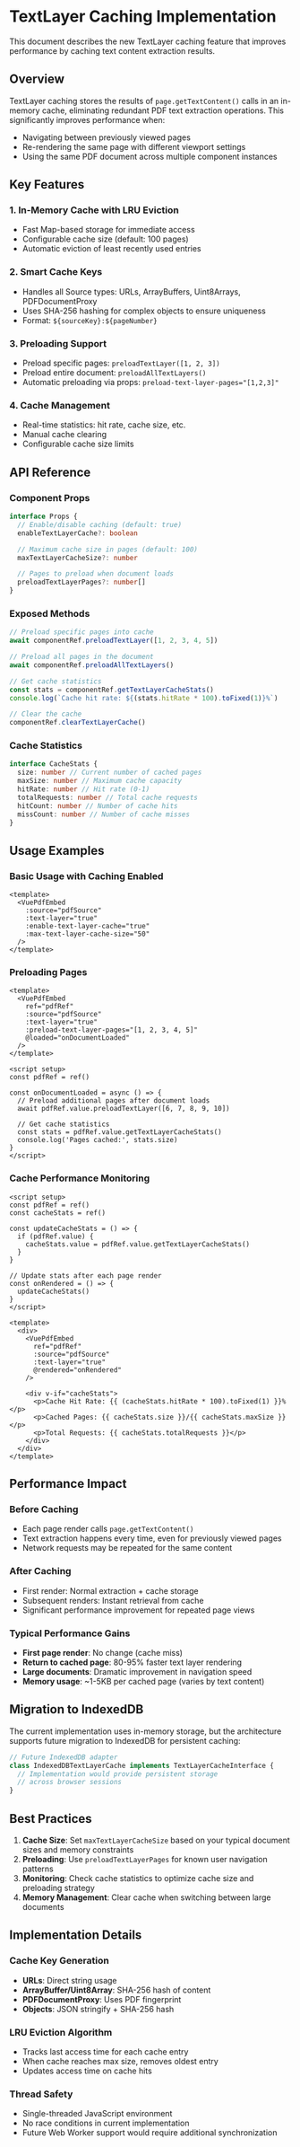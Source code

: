 # TextLayer Caching Implementation

This document describes the new TextLayer caching feature that improves performance by caching text content extraction results.

## Overview

TextLayer caching stores the results of `page.getTextContent()` calls in an in-memory cache, eliminating redundant PDF text extraction operations. This significantly improves performance when:

- Navigating between previously viewed pages
- Re-rendering the same page with different viewport settings
- Using the same PDF document across multiple component instances

## Key Features

### 1. **In-Memory Cache with LRU Eviction**

- Fast Map-based storage for immediate access
- Configurable cache size (default: 100 pages)
- Automatic eviction of least recently used entries

### 2. **Smart Cache Keys**

- Handles all Source types: URLs, ArrayBuffers, Uint8Arrays, PDFDocumentProxy
- Uses SHA-256 hashing for complex objects to ensure uniqueness
- Format: `${sourceKey}:${pageNumber}`

### 3. **Preloading Support**

- Preload specific pages: `preloadTextLayer([1, 2, 3])`
- Preload entire document: `preloadAllTextLayers()`
- Automatic preloading via props: `preload-text-layer-pages="[1,2,3]"`

### 4. **Cache Management**

- Real-time statistics: hit rate, cache size, etc.
- Manual cache clearing
- Configurable cache size limits

## API Reference

### Component Props

```typescript
interface Props {
  // Enable/disable caching (default: true)
  enableTextLayerCache?: boolean

  // Maximum cache size in pages (default: 100)
  maxTextLayerCacheSize?: number

  // Pages to preload when document loads
  preloadTextLayerPages?: number[]
}
```

### Exposed Methods

```typescript
// Preload specific pages into cache
await componentRef.preloadTextLayer([1, 2, 3, 4, 5])

// Preload all pages in the document
await componentRef.preloadAllTextLayers()

// Get cache statistics
const stats = componentRef.getTextLayerCacheStats()
console.log(`Cache hit rate: ${(stats.hitRate * 100).toFixed(1)}%`)

// Clear the cache
componentRef.clearTextLayerCache()
```

### Cache Statistics

```typescript
interface CacheStats {
  size: number // Current number of cached pages
  maxSize: number // Maximum cache capacity
  hitRate: number // Hit rate (0-1)
  totalRequests: number // Total cache requests
  hitCount: number // Number of cache hits
  missCount: number // Number of cache misses
}
```

## Usage Examples

### Basic Usage with Caching Enabled

```vue
<template>
  <VuePdfEmbed
    :source="pdfSource"
    :text-layer="true"
    :enable-text-layer-cache="true"
    :max-text-layer-cache-size="50"
  />
</template>
```

### Preloading Pages

```vue
<template>
  <VuePdfEmbed
    ref="pdfRef"
    :source="pdfSource"
    :text-layer="true"
    :preload-text-layer-pages="[1, 2, 3, 4, 5]"
    @loaded="onDocumentLoaded"
  />
</template>

<script setup>
const pdfRef = ref()

const onDocumentLoaded = async () => {
  // Preload additional pages after document loads
  await pdfRef.value.preloadTextLayer([6, 7, 8, 9, 10])

  // Get cache statistics
  const stats = pdfRef.value.getTextLayerCacheStats()
  console.log('Pages cached:', stats.size)
}
</script>
```

### Cache Performance Monitoring

```vue
<script setup>
const pdfRef = ref()
const cacheStats = ref()

const updateCacheStats = () => {
  if (pdfRef.value) {
    cacheStats.value = pdfRef.value.getTextLayerCacheStats()
  }
}

// Update stats after each page render
const onRendered = () => {
  updateCacheStats()
}
</script>

<template>
  <div>
    <VuePdfEmbed
      ref="pdfRef"
      :source="pdfSource"
      :text-layer="true"
      @rendered="onRendered"
    />

    <div v-if="cacheStats">
      <p>Cache Hit Rate: {{ (cacheStats.hitRate * 100).toFixed(1) }}%</p>
      <p>Cached Pages: {{ cacheStats.size }}/{{ cacheStats.maxSize }}</p>
      <p>Total Requests: {{ cacheStats.totalRequests }}</p>
    </div>
  </div>
</template>
```

## Performance Impact

### Before Caching

- Each page render calls `page.getTextContent()`
- Text extraction happens every time, even for previously viewed pages
- Network requests may be repeated for the same content

### After Caching

- First render: Normal extraction + cache storage
- Subsequent renders: Instant retrieval from cache
- Significant performance improvement for repeated page views

### Typical Performance Gains

- **First page render**: No change (cache miss)
- **Return to cached page**: 80-95% faster text layer rendering
- **Large documents**: Dramatic improvement in navigation speed
- **Memory usage**: ~1-5KB per cached page (varies by text content)

## Migration to IndexedDB

The current implementation uses in-memory storage, but the architecture supports future migration to IndexedDB for persistent caching:

```typescript
// Future IndexedDB adapter
class IndexedDBTextLayerCache implements TextLayerCacheInterface {
  // Implementation would provide persistent storage
  // across browser sessions
}
```

## Best Practices

1. **Cache Size**: Set `maxTextLayerCacheSize` based on your typical document sizes and memory constraints
2. **Preloading**: Use `preloadTextLayerPages` for known user navigation patterns
3. **Monitoring**: Check cache statistics to optimize cache size and preloading strategy
4. **Memory Management**: Clear cache when switching between large documents

## Implementation Details

### Cache Key Generation

- **URLs**: Direct string usage
- **ArrayBuffer/Uint8Array**: SHA-256 hash of content
- **PDFDocumentProxy**: Uses PDF fingerprint
- **Objects**: JSON stringify + SHA-256 hash

### LRU Eviction Algorithm

- Tracks last access time for each cache entry
- When cache reaches max size, removes oldest entry
- Updates access time on cache hits

### Thread Safety

- Single-threaded JavaScript environment
- No race conditions in current implementation
- Future Web Worker support would require additional synchronization
